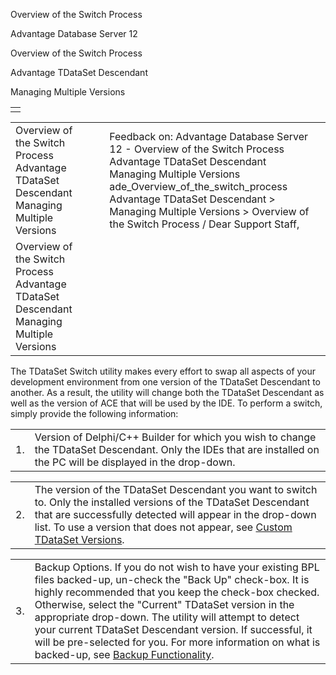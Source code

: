 Overview of the Switch Process




Advantage Database Server 12  

Overview of the Switch Process

Advantage TDataSet Descendant

Managing Multiple Versions

|  |
| --- |
|  |

|  |  |  |  |  |
| --- | --- | --- | --- | --- |
| Overview of the Switch Process  Advantage TDataSet Descendant  Managing Multiple Versions |  |  | Feedback on: Advantage Database Server 12 - Overview of the Switch Process Advantage TDataSet Descendant Managing Multiple Versions ade\_Overview\_of\_the\_switch\_process Advantage TDataSet Descendant > Managing Multiple Versions > Overview of the Switch Process / Dear Support Staff, |  |
| Overview of the Switch Process  Advantage TDataSet Descendant  Managing Multiple Versions |  |  |  |  |

The TDataSet Switch utility makes every effort to swap all aspects of your development environment from one version of the TDataSet Descendant to another. As a result, the utility will change both the TDataSet Descendant as well as the version of ACE that will be used by the IDE. To perform a switch, simply provide the following information:

|  |  |
| --- | --- |
| 1. | Version of Delphi/C++ Builder for which you wish to change the TDataSet Descendant. Only the IDEs that are installed on the PC will be displayed in the drop-down. |

|  |  |
| --- | --- |
| 2. | The version of the TDataSet Descendant you want to switch to. Only the installed versions of the TDataSet Descendant that are successfully detected will appear in the drop-down list. To use a version that does not appear, see [Custom TDataSet Versions](ade_custom_tdataset_versions.htm). |

|  |  |
| --- | --- |
| 3. | Backup Options. If you do not wish to have your existing BPL files backed-up, un-check the "Back Up" check-box. It is highly recommended that you keep the check-box checked. Otherwise, select the "Current" TDataSet version in the appropriate drop-down. The utility will attempt to detect your current TDataSet Descendant version. If successful, it will be pre-selected for you. For more information on what is backed-up, see [Backup Functionality](ade_backup_functionality.htm). |